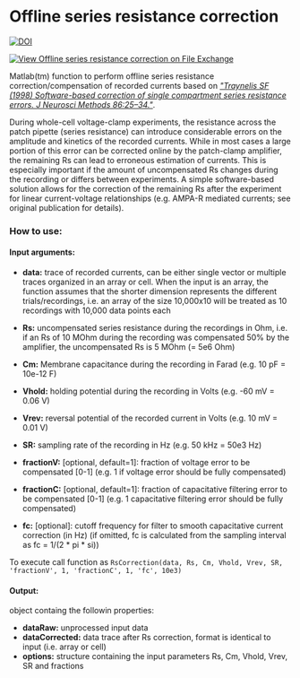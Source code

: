 # Offline series resistance correction 
[![DOI](https://zenodo.org/badge/154884750.svg)](https://zenodo.org/badge/latestdoi/154884750)

[![View Offline series resistance correction on File Exchange](https://www.mathworks.com/matlabcentral/images/matlab-file-exchange.svg)](https://de.mathworks.com/matlabcentral/fileexchange/69249-offline-series-resistance-correction)

Matlab(tm) function to perform offline series resistance correction/compensation of recorded currents based on [*"Traynelis SF (1998) Software-based correction of single compartment series resistance errors. J Neurosci Methods 86:25–34."*](https://dx.doi.org/10.1016/S0165-0270(98)00140-X). 



During whole-cell voltage-clamp experiments, the resistance across the patch pipette (series resistance) can introduce considerable errors on the amplitude and kinetics of the recorded currents. While in most cases a large portion of this error can be corrected online by the patch-clamp amplifier, the remaining Rs can lead to erroneous estimation of currents. This is especially important if the amount of uncompensated Rs changes during the recording or differs between experiments. A simple software-based solution allows for the correction of the remaining Rs after the experiment for linear current-voltage relationships (e.g. AMPA-R mediated currents; see original publication for details).

### How to use:

#### Input arguments:

- **data:** trace of recorded currents, can be either single vector or multiple traces organized in an array or cell. When the input is an array, the function assumes that the shorter dimension represents the different trials/recordings, i.e. an array of the size 10,000x10 will be treated as 10 recordings with 10,000 data points each

- **Rs:** uncompensated series resistance during the recordings in Ohm, i.e. if an Rs of 10 MOhm during the recording was compensated 50% by the amplifier, the uncompensated Rs is 5 MOhm (= 5e6 Ohm)
- **Cm:** Membrane capacitance during the recording in Farad (e.g. 10 pF = 10e-12 F)
- **Vhold:** holding potential during the recording in Volts (e.g. -60 mV = 0.06 V)
- **Vrev:** reversal potential of the recorded current in Volts (e.g. 10 mV = 0.01 V)
- **SR:** sampling rate of the recording in Hz (e.g. 50 kHz = 50e3 Hz)
- **fractionV:** [optional, default=1]: fraction of voltage error to be compensated [0-1] (e.g. 1 if voltage error should be fully compensated)
- **fractionC:** [optional, default=1]: fraction of capacitative filtering error to be compensated [0-1] (e.g. 1 capacitative filtering error should be fully compensated)
- **fc:** [optional]: cutoff frequency for filter to smooth capacitative current correction (in Hz) (if omitted, fc is calculated from the sampling interval as fc = 1/(2 * pi * si))

To execute call function as `RsCorrection(data, Rs, Cm, Vhold, Vrev, SR, 'fractionV', 1, 'fractionC', 1, 'fc', 10e3)
	`

#### Output:

object containg the followin properties:
- **dataRaw:** unprocessed input data 
- **dataCorrected:** data trace after Rs correction, format is identical to input (i.e. array or cell)
- **options:** structure containing the input parameters Rs, Cm, Vhold, Vrev, SR and fractions
